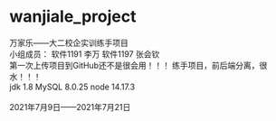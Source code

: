 # wanjiale_project
万家乐——大二校企实训练手项目
<br>
小组成员： 软件1191 李万  软件1197 张会钦
<br>
第一次上传项目到GitHub还不是很会用！！！
练手项目，前后端分离，很水！！！
<br>
jdk 1.8
MySQL 8.0.25
node 14.17.3
<br>
<br>
2021年7月9日——2021年7月21日
